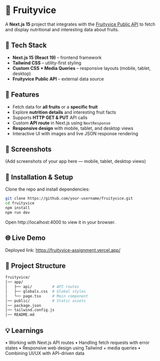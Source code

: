 # 🍎 Fruityvice  

A **Next.js 15** project that integrates with the [Fruityvice Public API](https://www.fruityvice.com) to fetch and display nutritional and interesting data about fruits.  

## 🚀 Tech Stack  
- **Next.js 15 (React 19)** – frontend framework  
- **Tailwind CSS** – utility-first styling  
- **Custom CSS + Media Queries** – responsive layouts (mobile, tablet, desktop)  
- **Fruityvice Public API** – external data source  

## 🎯 Features  
- Fetch data for **all fruits** or a **specific fruit**  
- Explore **nutrition details** and interesting fruit facts  
- Supports **HTTP GET & PUT** API calls  
- Custom **API route** in Next.js using `NextResponse`  
- **Responsive design** with mobile, tablet, and desktop views  
- Interactive UI with images and live JSON response rendering  

## 📸 Screenshots  
(Add screenshots of your app here — mobile, tablet, desktop views)  

## 🔧 Installation & Setup  

Clone the repo and install dependencies:  

```bash
git clone https://github.com/your-username/fruityvice.git
cd fruityvice
npm install
npm run dev
```
Open http://localhost:4000 to view it in your browser.
## 🌐 Live Demo
Deployed link: https://fruityvice-assignment.vercel.app/

## 📂 Project Structure
```bash
fruityvice/
│── app/
│   ├── api/         # API routes
│   ├── globals.css  # Global styles
│   └── page.tsx     # Main component
│── public/          # Static assets
│── package.json
│── tailwind.config.js
│── README.md
```

## 💡 Learnings
•	Working with Next.js API routes
•	Handling fetch requests with error states
•	Responsive web design using Tailwind + media queries
•	Combining UI/UX with API-driven data